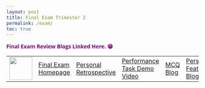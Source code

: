 ```yaml
---
layout: post
title: Final Exam Trimester 2
permalink: /exam/
toc: true
---
```



<p1 style="font-size:70%; color: purple; font: bold 14px Open Sans;"> Final Exam Review Blogs Linked Here.  &#128513;</p1>
<table>
    <tr>
        <td><img src="{{site.baseurl}}/images/notebook.png" height="60" title="Home" alt=""></td>
        <td><a href="{{site.baseurl}}/exam/">Final Exam Homepage</a></td>
        <td><a href="{{site.baseurl}}/retrospective/">Personal Retrospective</a></td>
        <td><a href="{{site.baseurl}}/dm/">Performance Task Demo Video</a></td>
        <td><a href="{{site.baseurl}}/mcq/">MCQ Blog</a></td>
        <td><a href="{{site.baseurl}}/BI/">Personal Feature Blog</a></td>      
    </tr>